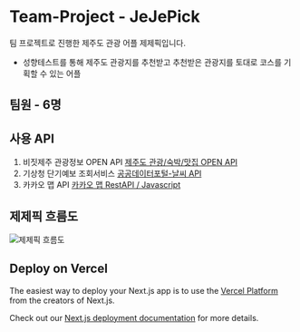 # Team-Project - JeJePick
팀 프로젝트로 진행한 제주도 관광 어플 제제픽입니다.
- 성향테스트를 통해 제주도 관광지를 추천받고 추천받은 관광지를 토대로 코스를 기획할 수 있는 어플

## 팀원 - 6명 

## 사용 API 
1. 비짓제주 관광정보 OPEN API
   [제주도 관광/숙박/맛집 OPEN API](https://www.visitjeju.net/kr/visitjejuapi)
2. 기상청 단기예보 조회서비스
   [공공데이터포털-날씨 API](https://www.data.go.kr/tcs/dss/selectApiDataDetailView.do?publicDataPk=15084084)
3. 카카오 맵 API
   [카카오 맵 RestAPI / Javascript](https://apis.map.kakao.com/)

## 제제픽 흐름도 
<img src="/asset/jejepick.png" alt="제제픽 흐름도"/>


## Deploy on Vercel

The easiest way to deploy your Next.js app is to use the [Vercel Platform](https://vercel.com/new?utm_medium=default-template&filter=next.js&utm_source=create-next-app&utm_campaign=create-next-app-readme) from the creators of Next.js.

Check out our [Next.js deployment documentation](https://nextjs.org/docs/deployment) for more details.
